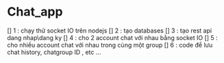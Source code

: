 # Chat_app
[] 1 : chạy thử socket IO trên nodejs 
[] 2 : tạo databases 
[] 3 : tạo rest api dang nhap\dang ky
[] 4 : cho 2 account chat với nhau bằng socket IO
[] 5 : cho nhiều account chat với nhau trong cùng một group
[] 6 : code để lưu chat history, chatgroup ID , etc ...
 
